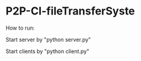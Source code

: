 # P2P-CI-fileTransferSyste

How to run:

Start server by "python server.py"

Start clients by "python client.py"
